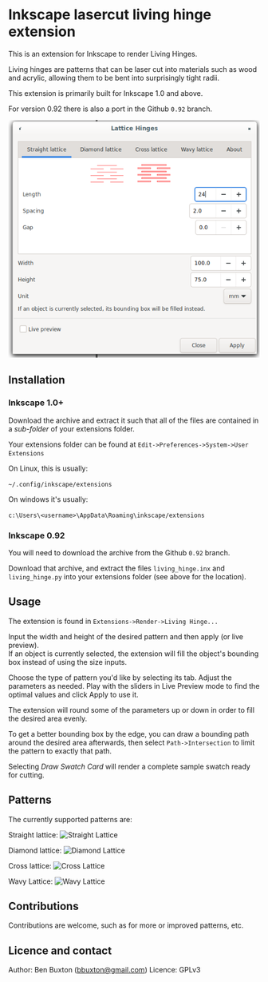 # Inkscape lasercut living hinge extension

This is an extension for Inkscape to render Living Hinges.

Living hinges are patterns that can be laser cut into materials such
as wood and acrylic, allowing them to be bent into surprisingly tight
radii.

This extension is primarily built for Inkscape 1.0 and above.

For version 0.92 there is also a port in the Github `0.92` branch.

![Screenshot](images/living_hinge.png "Screenshot of extension")

## Installation

### Inkscape 1.0+

Download the archive and extract it such that all of the files are
contained in a *sub-folder* of your extensions folder.

Your extensions folder can be found at `Edit->Preferences->System->User Extensions`

On Linux, this is usually:

`~/.config/inkscape/extensions`

On windows it's usually:

`c:\Users\<username>\AppData\Roaming\inkscape/extensions`

### Inkscape 0.92

You will need to download the archive from the Github `0.92` branch.

Download that archive, and extract the files `living_hinge.inx` and
`living_hinge.py` into your extensions folder (see above for the location).

## Usage

The extension is found in `Extensions->Render->Living Hinge...`

Input the width and height of the desired pattern and then apply (or
live preview).  
If an object is currently selected, the extension will fill the object's
bounding box instead of using the size inputs.

Choose the type of pattern you'd like by selecting its tab. Adjust the
parameters as needed. Play with the sliders in Live Preview mode
to find the optimal values and click Apply to use it.

The extension will round some of the parameters up or down in order to
fill the desired area evenly.

To get a better bounding box by the edge, you can draw a bounding path
around the desired area afterwards, then select `Path->Intersection`
to limit the pattern to exactly that path.

Selecting *Draw Swatch Card* will render a complete sample swatch ready
for cutting.

## Patterns

The currently supported patterns are:

Straight lattice:
![Straight Lattice](images/straight_lattice.png "Straight Lattice")

Diamond lattice:
![Diamond Lattice](images/diamond_lattice.png "Diamond Lattice")

Cross lattice:
![Cross Lattice](images/cross_lattice.png "Cross Lattice")

Wavy Lattice:
![Wavy Lattice](images/wavy_lattice.png "Wavy Lattice")

## Contributions

Contributions are welcome, such as for more or improved patterns, etc.

## Licence and contact

Author: Ben Buxton (bbuxton@gmail.com)
Licence: GPLv3
